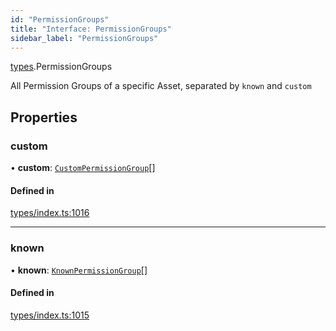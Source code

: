 ```yaml
---
id: "PermissionGroups"
title: "Interface: PermissionGroups"
sidebar_label: "PermissionGroups"
---
```


[types](../../../modules/Types/Types.md).PermissionGroups

All Permission Groups of a specific Asset, separated by `known` and `custom`

## Properties

### custom

• **custom**: [`CustomPermissionGroup`](../../../classes/API/Entities/CustomPermissionGroup/CustomPermissionGroup.md)[]

#### Defined in

[types/index.ts:1016](https://github.com/PolymeshAssociation/polymesh-sdk/blob/d4e2c127f/src/types/index.ts#L1016)

___

### known

• **known**: [`KnownPermissionGroup`](../../../classes/API/Entities/KnownPermissionGroup/KnownPermissionGroup.md)[]

#### Defined in

[types/index.ts:1015](https://github.com/PolymeshAssociation/polymesh-sdk/blob/d4e2c127f/src/types/index.ts#L1015)
